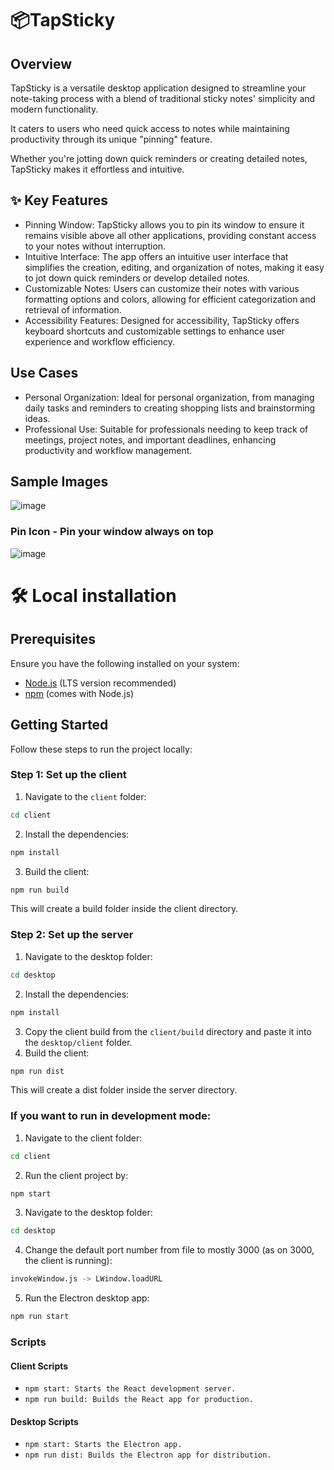 # 📦TapSticky

## Overview
TapSticky is a versatile desktop application designed to streamline your note-taking process with a blend of traditional sticky notes' simplicity and modern functionality.

It caters to users who need quick access to notes while maintaining productivity through its unique "pinning" feature.

Whether you're jotting down quick reminders or creating detailed notes, TapSticky makes it effortless and intuitive.

## ✨ Key Features
- Pinning Window: TapSticky allows you to pin its window to ensure it remains visible above all other applications, providing constant access to your notes without interruption.
- Intuitive Interface: The app offers an intuitive user interface that simplifies the creation, editing, and organization of notes, making it easy to jot down quick reminders or develop detailed notes.
- Customizable Notes: Users can customize their notes with various formatting options and colors, allowing for efficient categorization and retrieval of information.
- Accessibility Features: Designed for accessibility, TapSticky offers keyboard shortcuts and customizable settings to enhance user experience and workflow efficiency.

## Use Cases
- Personal Organization: Ideal for personal organization, from managing daily tasks and reminders to creating shopping lists and brainstorming ideas.
- Professional Use: Suitable for professionals needing to keep track of meetings, project notes, and important deadlines, enhancing productivity and workflow management.

## Sample Images
![image](https://github.com/user-attachments/assets/bf38dfcf-a707-474e-af11-2e94d4f23936)

### Pin Icon - Pin your window always on top
![image](https://github.com/user-attachments/assets/2cac678a-ceee-447a-9a69-545ec4363c42)

# 🛠️ Local installation

## Prerequisites
Ensure you have the following installed on your system:
- [Node.js](https://nodejs.org/) (LTS version recommended)
- [npm](https://www.npmjs.com/) (comes with Node.js)

## Getting Started

Follow these steps to run the project locally:

### Step 1: Set up the client

1. Navigate to the `client` folder:
```bash   
cd client
```
2. Install the dependencies:
```bash   
npm install
```
3. Build the client:
```bash
npm run build
```
This will create a build folder inside the client directory.

### Step 2: Set up the server
1. Navigate to the desktop folder:
```bash   
cd desktop
```
2. Install the dependencies:
```bash   
npm install
```
3. Copy the client build from the `client/build` directory and paste it into the `desktop/client` folder.
4. Build the client:
```bash
npm run dist
```
This will create a dist folder inside the server directory.

### If you want to run in development mode:
1. Navigate to the client folder:
```bash   
cd client
```
2. Run the client project by:
```bash   
npm start
```
3. Navigate to the desktop folder:
```bash   
cd desktop
```
4. Change the default port number from file to mostly 3000 (as on 3000, the client is running):
```bash   
invokeWindow.js -> LWindow.loadURL
```
5. Run the Electron desktop app:
```bash
npm run start
```

### Scripts
#### Client Scripts
- `npm start: Starts the React development server.`
- `npm run build: Builds the React app for production.`
#### Desktop Scripts
- `npm start: Starts the Electron app.`
- `npm run dist: Builds the Electron app for distribution.`
